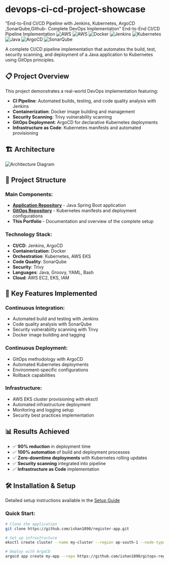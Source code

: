 # devops-ci-cd-project-showcase
"End-to-End CI/CD Pipeline with Jenkins, Kubernetes, ArgoCD ,SonarQube,Github- Complete DevOps Implementation"
End-to-End CI/CD Pipeline Implementation
![AWS](https://img.shields.io/badge/AWS-Ec2-blue)
![AWS](https://img.shields.io/badge/AWS-EKS-orange)
![Docker](https://img.shields.io/badge/Docker-yellow)
![Jenkins](https://img.shields.io/badge/Jenkins-CI/CD-blue)
![Kubernetes](https://img.shields.io/badge/Kubernetes-Orchestration-326ce5)
![Java](https://img.shields.io/badge/Java-17-red)
![ArgoCD](https://img.shields.io/badge/ArgoCD-GitOps-ef7b4d)
![SonarQube](https://img.shields.io/badge/SonarQube-Code%20Quality-4E98D5)


A complete CI/CD pipeline implementation that automates the build, test, security scanning, and deployment of a Java application to Kubernetes using GitOps principles.

## 📋 Project Overview

This project demonstrates a real-world DevOps implementation featuring:

- **CI Pipeline**: Automated builds, testing, and code quality analysis with Jenkins
- **Containerization**: Docker image building and management
- **Security Scanning**: Trivy vulnerability scanning
- **GitOps Deployment**: ArgoCD for declarative Kubernetes deployments
- **Infrastructure as Code**: Kubernetes manifests and automated provisioning

## 🏗️ Architecture

![Architecture Diagram](images/architecture.png)

## 📁 Project Structure

### Main Components:
- **[Application Repository](https://github.com/ishan1890/register-app)** - Java Spring Boot application
- **[GitOps Repository](https://github.com/ishan1890/gitops-register-app)** - Kubernetes manifests and deployment configurations
- **This Portfolio** - Documentation and overview of the complete setup

### Technology Stack:
- **CI/CD**: Jenkins, ArgoCD
- **Containerization**: Docker
- **Orchestration**: Kubernetes, AWS EKS
- **Code Quality**: SonarQube
- **Security**: Trivy
- **Languages**: Java, Groovy, YAML, Bash
- **Cloud**: AWS EC2, EKS, IAM

## 🚀 Key Features Implemented

### Continuous Integration:
- Automated build and testing with Jenkins
- Code quality analysis with SonarQube
- Security vulnerability scanning with Trivy
- Docker image building and tagging

### Continuous Deployment:
- GitOps methodology with ArgoCD
- Automated Kubernetes deployments
- Environment-specific configurations
- Rollback capabilities

### Infrastructure:
- AWS EKS cluster provisioning with eksctl
- Automated infrastructure deployment
- Monitoring and logging setup
- Security best practices implementation

## 📊 Results Achieved

- ✅ **90% reduction** in deployment time
- ✅ **100% automation** of build and deployment processes
- ✅ **Zero-downtime deployments** with Kubernetes rolling updates
- ✅ **Security scanning** integrated into pipeline
- ✅ **Infrastructure as Code** implementation

## 🛠️ Installation & Setup

Detailed setup instructions available in the [Setup Guide](docs/setup-guide.md)

### Quick Start:
```bash
# Clone the application
git clone https://github.com/ishan1890/register-app.git

# Set up infrastructure
eksctl create cluster --name my-cluster --region ap-south-1 --node-type t2.small

# Deploy with ArgoCD
argocd app create my-app --repo https://github.com/ishan1890/gitops-register-app --path . --dest-server https://kubernetes.default.svc
